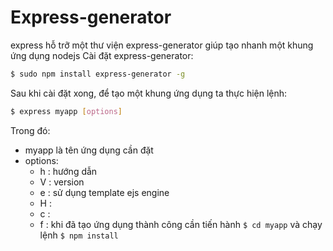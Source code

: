 # Express-generator

express hỗ trỡ một thư viện express-generator giúp tạo nhanh một khung ứng dụng nodejs
Cài đặt express-generator:
```sh
$ sudo npm install express-generator -g
```
Sau khi cài đặt xong, để tạo một khung ứng dụng ta thực hiện lệnh:
```sh
$ express myapp [options]
```
Trong đó:
- myapp là tên ứng dụng cần đặt
- options:
    - h : hướng dẫn 
    - V : version
    - e : sử dụng template ejs engine 
    - H : 
    - c :  
    - f : 
khi đã tạo ứng dụng thành công cần tiến hành ```$ cd myapp``` và chạy lệnh ```$ npm install```